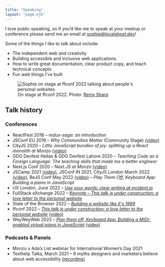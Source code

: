 ```yaml
---
title: "Speaking"
layout: "page.njk"
---
```


I love public speaking, so if you’d like me to speak at your meetup or conference please send me an email at [sophie@localghost.dev](mailto:sophie@localghost.dev)!

Some of the things I like to talk about include:

* The independent web and creativity
* Building accessible and inclusive web applications
* How to write great documentation, clear product copy, and teach technical concepts
* Fun web things I've built
  
<figure>
<img src="/img/ffconf-2.jpg" alt="Sophie on stage at ffconf 2022 talking about people's personal websites">
<figcaption>On stage at ffconf 2022. Photo: <a href="https://twitter.com/rem/status/1591044568249606144">Remy Sharp</a></figcaption>
</figure>


## Talk history

### Conferences

- ReactFest 2018 &ndash; _redux-saga: an introduction_
- JSConf EU 2019 &ndash; _Why Communities Matter_ (Community Stage) [(video)](https://www.youtube.com/watch?v=0AmVHTTcdjs)
- CityJS 2020 &ndash; _Little JavaScript bundles of joy: splitting up a React monolith at Monzo_ [(video)](https://www.youtube.com/watch?v=WMCvyjehH_g)
- GDG Devfest Hellas & GDG Devfest Lahore 2020 &ndash; _Teaching Code as a Foreign Language: The teaching skills that made me a better engineer_
- Next.js Conf 2020 &ndash; _Next.JS at Monzo_ [(video)](https://youtu.be/UXpY3-DlZ9c)
- JSCamp 2021 [(video)](https://www.youtube.com/watch?v=Ghrl5whfpso), JSConf IN 2021, CityJS London March 2022 [(video)](https://www.youtube.com/watch?v=DzmpT9456h0), BeJS Conf May 2022 [(video)](https://youtu.be/Jxmz5Dwadg0) &ndash; _Play Them Off, Keyboard App: Building a piano in JavaScript_ 
- UX London, June 2022 &ndash; [*Use your words: clear writing at incident.io*](https://2022.uxlondon.com/speakers/sophie-koonin/)
- FullStack eXchange 2022 &ndash; [Keynote &ndash; _This talk is under construction: a love letter to the personal website_](https://skillsmatter.com/conferences/13770-fullstack-exchange-2022#program)
- State of the Browser 2022 &ndash; [_Building a website like it's 1999_](https://2022.stateofthebrowser.com/speaker/sophie-koonin/)
- ffconf 2022 &ndash; [_This talk is under construction: a love letter to the personal website_](https://2022.ffconf.org/#talk-4) [(video)](https://www.youtube.com/watch?v=vGYm9VdfJ8s&list=PLZy5V2JKDfX9afwuEl1NolNpvd0yNWc8E&index=5)
- WeyWeyWeb 2022 &ndash; [_Play them off, Keyboard App: Building a MIDI-enabled virtual piano in JavaScript_](https://www.weyweyweb.com/) [(video)](https://youtu.be/YkKYuQBjmtA)

### Podcasts & Panels
- Monzo x Ada’s List webinar for International Women’s Day 2021
- Texthelp Talks, March 2021 &ndash; 6 myths designers and marketers believe about web accessibility [(recording)](https://www.texthelp.com/resources/podcasts/6-myths-designers-and-marketers-believe-about-web-accessibility/)
